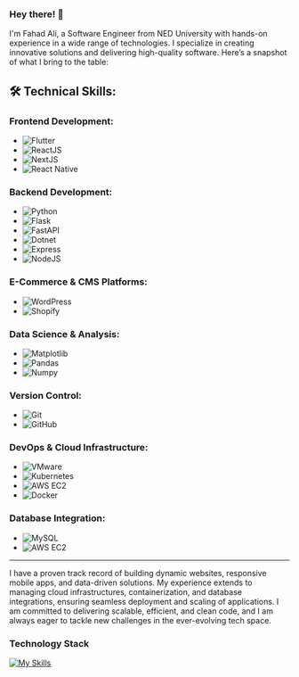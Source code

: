 ### Hey there! 👋
I'm Fahad Ali, a Software Engineer from NED University with hands-on experience in a wide range of technologies. I specialize in creating innovative solutions and delivering high-quality software. Here’s a snapshot of what I bring to the table:

## 🛠 Technical Skills:

### Frontend Development:
- ![Flutter](https://img.shields.io/badge/Flutter-02569B?style=flat&logo=flutter&logoColor=white) 
- ![ReactJS](https://img.shields.io/badge/ReactJS-61DAFB?style=flat&logo=react&logoColor=black)
- ![NextJS](https://img.shields.io/badge/NextJS-000000?style=flat&logo=next.js&logoColor=white)
- ![React Native](https://img.shields.io/badge/React_Native-61DAFB?style=flat&logo=react&logoColor=black)

### Backend Development:
- ![Python](https://img.shields.io/badge/Python-3776AB?style=flat&logo=python&logoColor=white)
- ![Flask](https://img.shields.io/badge/Flask-000000?style=flat&logo=flask&logoColor=white)
- ![FastAPI](https://img.shields.io/badge/FastAPI-009688?style=flat&logo=fastapi&logoColor=white)
- ![Dotnet](https://img.shields.io/badge/.NET-512BD4?style=flat&logo=dot-net&logoColor=white)
- ![Express](https://img.shields.io/badge/Express-000000?style=flat&logo=express&logoColor=white)
- ![NodeJS](https://img.shields.io/badge/Node.js-339933?style=flat&logo=node.js&logoColor=white)

### E-Commerce & CMS Platforms:
- ![WordPress](https://img.shields.io/badge/WordPress-21759B?style=flat&logo=wordpress&logoColor=white)
- ![Shopify](https://img.shields.io/badge/Shopify-95BF47?style=flat&logo=shopify&logoColor=white)

### Data Science & Analysis:
- ![Matplotlib](https://img.shields.io/badge/Matplotlib-005C5C?style=flat&logo=python&logoColor=white)
- ![Pandas](https://img.shields.io/badge/Pandas-150458?style=flat&logo=pandas&logoColor=white)
- ![Numpy](https://img.shields.io/badge/Numpy-013243?style=flat&logo=numpy&logoColor=white)

### Version Control:
- ![Git](https://img.shields.io/badge/Git-F05032?style=flat&logo=git&logoColor=white)
- ![GitHub](https://img.shields.io/badge/GitHub-181717?style=flat&logo=github&logoColor=white)

### DevOps & Cloud Infrastructure:
- ![VMware](https://img.shields.io/badge/VMware-607078?style=flat&logo=vmware&logoColor=white)
- ![Kubernetes](https://img.shields.io/badge/Kubernetes-326CE5?style=flat&logo=kubernetes&logoColor=white)
- ![AWS EC2](https://img.shields.io/badge/AWS%20EC2-FF9900?style=flat&logo=amazon-aws&logoColor=white)
- ![Docker](https://img.shields.io/badge/Docker-2496ED?style=flat&logo=docker&logoColor=white)

### Database Integration:
- ![MySQL](https://img.shields.io/badge/MySQL-4479A1?style=flat&logo=mysql&logoColor=white)
- ![AWS EC2](https://img.shields.io/badge/AWS%20EC2-FF9900?style=flat&logo=amazon-aws&logoColor=white)

---

I have a proven track record of building dynamic websites, responsive mobile apps, and data-driven solutions. My experience extends to managing cloud infrastructures, containerization, and database integrations, ensuring seamless deployment and scaling of applications. I am committed to delivering scalable, efficient, and clean code, and I am always eager to tackle new challenges in the ever-evolving tech space.

### Technology Stack
[![My Skills](https://skillicons.dev/icons?i=python,js,html,css,react,next,flutter,aws,kubernetes,git,docker)](https://skillicons.dev)
